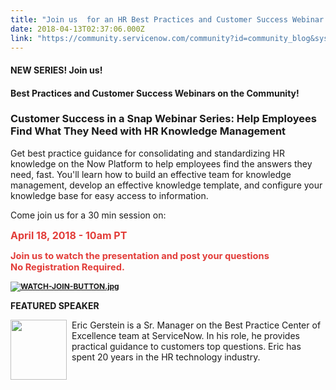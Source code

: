 ```yaml
---
title: "Join us  for an HR Best Practices and Customer Success Webinar on the Community"
date: 2018-04-13T02:37:06.000Z
link: "https://community.servicenow.com/community?id=community_blog&sys_id=f3aabc3fdb19db80fc5b7a9e0f96196c"
---
```

<h4><strong>NEW SERIES! Join us!<br /></strong></h4>
<h4><strong> Best Practices and Customer Success Webinars on the Community! <br /></strong></h4>
<h3 class="cm-content-title m-t-none">Customer Success in a Snap Webinar Series: Help Employees Find What They Need with HR Knowledge Management</h3>
<p>Get best practice guidance for consolidating and standardizing HR knowledge on the Now Platform to help employees find the answers they need, fast. You&#39;ll learn how to build an effective team for knowledge management, develop an effective knowledge template, and configure your knowledge base for easy access to information.</p>
<p>Come join us for a 30 min session on:</p>
<p><span style="color: #e23d39; font-size: 12pt;"><strong>April 18, 2018 - 10am PT <br /></strong></span></p>
<p><span style="color: #e23d39; font-size: 11pt;"><strong>Join us to watch the presentation and post your questions   <br />No Registration Required.</strong></span></p>
<p><span style="color: #e23d39; font-size: 11pt;"><strong><span class="ng-scope"><span style="color: #e23d39; font-size: 9pt;"><a title="Watch and Join! " href="community?id&#61;community_event&amp;sys_id&#61;e3316c29dbd993483882fb651f96194c" rel="nofollow"><img class="image-6 jive-image" style="height: auto;" src="dc20f7f5db1c1fc068c1fb651f961916.iix" alt="WATCH-JOIN-BUTTON.jpg" /></a></span></span></strong></span></p>
<p><strong>FEATURED SPEAKER</strong></p>
<p><img style="max-width: 100%; max-height: 480px; float: left; margin-right: 8px;" src="9edc10eddb5993483882fb651f961986.iix" width="90" height="96" />Eric Gerstein is a Sr. Manager on the Best Practice Center of Excellence team at ServiceNow. In his role, he provides practical guidance to customers top questions. Eric has spent 20 years in the HR technology industry.</p>
<p> </p>
<p> </p>
<p> </p>